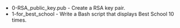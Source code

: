 ##
- 0-RSA_public_key.pub - Create a RSA key pair.
- 1-for_best_school - Write a Bash script that displays Best School 10 times.
